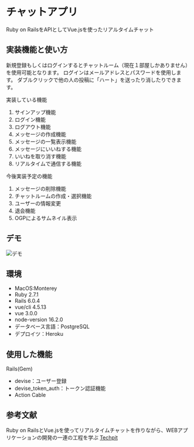 # チャットアプリ

Ruby on RailsをAPIとしてVue.jsを使ったリアルタイムチャット

## 実装機能と使い方

新規登録もしくはログインするとチャットルーム（現在１部屋しかありません）を使用可能となります。
ログインはメールアドレスとパスワードを使用します。
ダブルクリックで他の人の投稿に「ハート」を送ったり消したりできます。

実装している機能

1. サインアップ機能
2. ログイン機能
3. ログアウト機能
4. メッセージの作成機能
5. メッセージの一覧表示機能
6. メッセージにいいねする機能
7. いいねを取り消す機能
8. リアルタイムで通信する機能

今後実装予定の機能

1. メッセージの削除機能
2. チャットルームの作成・選択機能
3. ユーザーの情報変更
4. 退会機能
5. OGPによるサムネイル表示

## デモ

![デモ](https://user-images.githubusercontent.com/86139603/175461122-bab646cc-843e-4b0a-9016-0f21980f5bba.gif)

## 環境

* MacOS:Monterey
* Ruby 2.7.1
* Rails 6.0.4
* vue/cli 4.5.13
* vue 3.0.0
* node-version 16.2.0
* データベース言語：PostgreSQL
* デプロイツ：Heroku

## 使用した機能

Rails(Gem)

* devise：ユーザー登録
* devise_token_auth：トークン認証機能
* Action Cable

## 参考文献

Ruby on RailsとVue.jsを使ってリアルタイムチャットを作りながら、WEBアプリケーションの開発の一連の工程を学ぶ
[Techpit](https://www.techpit.jp/)
